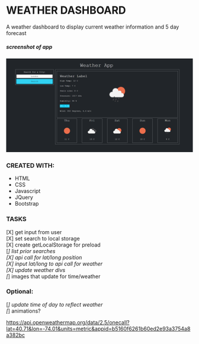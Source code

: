 # WEATHER DASHBOARD
A weather dashboard to display current weather information and 5 day forecast

##### screenshot of app
<img src="./assets/images/App_screenshot.png" alt="">


 
### CREATED WITH:
* HTML
* CSS
* Javascript
* JQuery
* Bootstrap

### TASKS

[X] get input from user </br>
[X] set search to local storage </br>
[X] create getLocalStorage for preload </br>
[_] list prior searches </br>
[X] api call for lat/long position </br>
[X] input lat/long to api call for weather </br>
[X] update weather divs</br>
[_] images that update for time/weather</br>

### Optional:
[_] update time of day to reflect weather</br>
[_] animations?</br>

https://api.openweathermap.org/data/2.5/onecall?lat=40.71&lon=-74.01&units=metric&appid=b5160f6261b60ed2e93a3754a8a382bc
